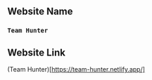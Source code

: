 ## Website Name

### `Team Hunter`

## Website Link

(Team Hunter)[https://team-hunter.netlify.app/]
